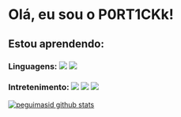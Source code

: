 # Olá, eu sou o P0RT1CKk!

## Estou aprendendo:

### Linguagens:  <img src="https://img.shields.io/badge/Python-3776AB?&style=for-the-badge&logo=python&logoColor=white"/> <img src="https://img.shields.io/badge/HTML-239120?style=for-the-badge&logo=html5&logoColor=white"/>

### Intretenimento:  <img src="https://img.shields.io/badge/Steam-000000?style=for-the-badge&logo=steam&logoColor=white"/> <img src="https://img.shields.io/badge/Discord-5865F2?style=for-the-badge&logo=discord&logoColor=white"> <img src="https://img.shields.io/badge/Xbox-107C10?style=for-the-badge&logo=xbox&logoColor=white"/>


[![peguimasid github stats](https://github-readme-stats.vercel.app/api?username=P0RT1CKk&show_icons=true&title_color=fff&icon_color=7159c1&text_color=f8f8f2&bg_color=171c24&count_private=true)](https://github.com/P0RT1CKk)

